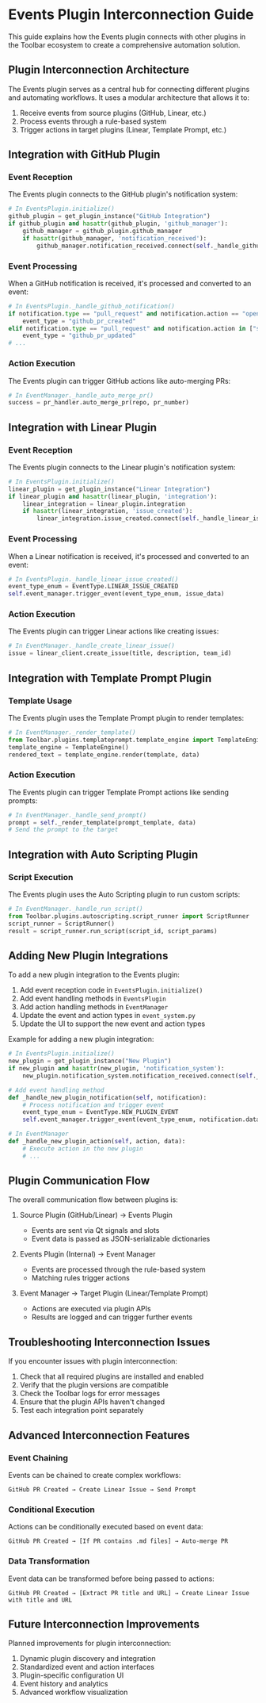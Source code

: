 # Events Plugin Interconnection Guide

This guide explains how the Events plugin connects with other plugins in the Toolbar ecosystem to create a comprehensive automation solution.

## Plugin Interconnection Architecture

The Events plugin serves as a central hub for connecting different plugins and automating workflows. It uses a modular architecture that allows it to:

1. Receive events from source plugins (GitHub, Linear, etc.)
2. Process events through a rule-based system
3. Trigger actions in target plugins (Linear, Template Prompt, etc.)

## Integration with GitHub Plugin

### Event Reception

The Events plugin connects to the GitHub plugin's notification system:

```python
# In EventsPlugin.initialize()
github_plugin = get_plugin_instance("GitHub Integration")
if github_plugin and hasattr(github_plugin, 'github_manager'):
    github_manager = github_plugin.github_manager
    if hasattr(github_manager, 'notification_received'):
        github_manager.notification_received.connect(self._handle_github_notification)
```

### Event Processing

When a GitHub notification is received, it's processed and converted to an event:

```python
# In EventsPlugin._handle_github_notification()
if notification.type == "pull_request" and notification.action == "opened":
    event_type = "github_pr_created"
elif notification.type == "pull_request" and notification.action in ["synchronize", "edited"]:
    event_type = "github_pr_updated"
# ...
```

### Action Execution

The Events plugin can trigger GitHub actions like auto-merging PRs:

```python
# In EventManager._handle_auto_merge_pr()
success = pr_handler.auto_merge_pr(repo, pr_number)
```

## Integration with Linear Plugin

### Event Reception

The Events plugin connects to the Linear plugin's notification system:

```python
# In EventsPlugin.initialize()
linear_plugin = get_plugin_instance("Linear Integration")
if linear_plugin and hasattr(linear_plugin, 'integration'):
    linear_integration = linear_plugin.integration
    if hasattr(linear_integration, 'issue_created'):
        linear_integration.issue_created.connect(self._handle_linear_issue_created)
```

### Event Processing

When a Linear notification is received, it's processed and converted to an event:

```python
# In EventsPlugin._handle_linear_issue_created()
event_type_enum = EventType.LINEAR_ISSUE_CREATED
self.event_manager.trigger_event(event_type_enum, issue_data)
```

### Action Execution

The Events plugin can trigger Linear actions like creating issues:

```python
# In EventManager._handle_create_linear_issue()
issue = linear_client.create_issue(title, description, team_id)
```

## Integration with Template Prompt Plugin

### Template Usage

The Events plugin uses the Template Prompt plugin to render templates:

```python
# In EventManager._render_template()
from Toolbar.plugins.templateprompt.template_engine import TemplateEngine
template_engine = TemplateEngine()
rendered_text = template_engine.render(template, data)
```

### Action Execution

The Events plugin can trigger Template Prompt actions like sending prompts:

```python
# In EventManager._handle_send_prompt()
prompt = self._render_template(prompt_template, data)
# Send the prompt to the target
```

## Integration with Auto Scripting Plugin

### Script Execution

The Events plugin uses the Auto Scripting plugin to run custom scripts:

```python
# In EventManager._handle_run_script()
from Toolbar.plugins.autoscripting.script_runner import ScriptRunner
script_runner = ScriptRunner()
result = script_runner.run_script(script_id, script_params)
```

## Adding New Plugin Integrations

To add a new plugin integration to the Events plugin:

1. Add event reception code in `EventsPlugin.initialize()`
2. Add event handling methods in `EventsPlugin`
3. Add action handling methods in `EventManager`
4. Update the event and action types in `event_system.py`
5. Update the UI to support the new event and action types

Example for adding a new plugin integration:

```python
# In EventsPlugin.initialize()
new_plugin = get_plugin_instance("New Plugin")
if new_plugin and hasattr(new_plugin, 'notification_system'):
    new_plugin.notification_system.notification_received.connect(self._handle_new_plugin_notification)

# Add event handling method
def _handle_new_plugin_notification(self, notification):
    # Process notification and trigger event
    event_type_enum = EventType.NEW_PLUGIN_EVENT
    self.event_manager.trigger_event(event_type_enum, notification.data)

# In EventManager
def _handle_new_plugin_action(self, action, data):
    # Execute action in the new plugin
    # ...
```

## Plugin Communication Flow

The overall communication flow between plugins is:

1. Source Plugin (GitHub/Linear) → Events Plugin
   - Events are sent via Qt signals and slots
   - Event data is passed as JSON-serializable dictionaries

2. Events Plugin (Internal) → Event Manager
   - Events are processed through the rule-based system
   - Matching rules trigger actions

3. Event Manager → Target Plugin (Linear/Template Prompt)
   - Actions are executed via plugin APIs
   - Results are logged and can trigger further events

## Troubleshooting Interconnection Issues

If you encounter issues with plugin interconnection:

1. Check that all required plugins are installed and enabled
2. Verify that the plugin versions are compatible
3. Check the Toolbar logs for error messages
4. Ensure that the plugin APIs haven't changed
5. Test each integration point separately

## Advanced Interconnection Features

### Event Chaining

Events can be chained to create complex workflows:

```
GitHub PR Created → Create Linear Issue → Send Prompt
```

### Conditional Execution

Actions can be conditionally executed based on event data:

```
GitHub PR Created → [If PR contains .md files] → Auto-merge PR
```

### Data Transformation

Event data can be transformed before being passed to actions:

```
GitHub PR Created → [Extract PR title and URL] → Create Linear Issue with title and URL
```

## Future Interconnection Improvements

Planned improvements for plugin interconnection:

1. Dynamic plugin discovery and integration
2. Standardized event and action interfaces
3. Plugin-specific configuration UI
4. Event history and analytics
5. Advanced workflow visualization
